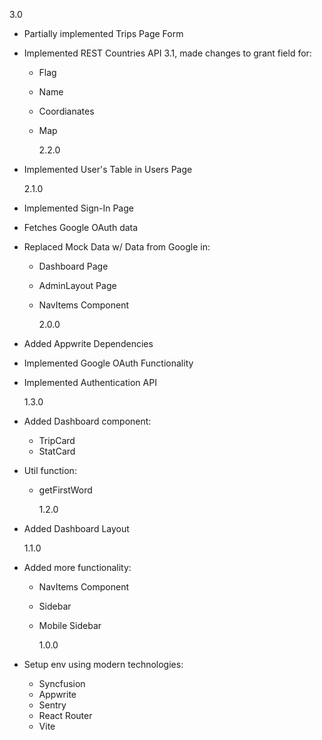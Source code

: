 3.0

- Partially implemented Trips Page Form
- Implemented REST Countries API 3.1, made changes to grant field for:

  - Flag
  - Name
  - Coordianates
  - Map

    2.2.0

- Implemented User's Table in Users Page

  2.1.0

- Implemented Sign-In Page
- Fetches Google OAuth data
- Replaced Mock Data w/ Data from Google in:

  - Dashboard Page
  - AdminLayout Page
  - NavItems Component

    2.0.0

- Added Appwrite Dependencies
- Implemented Google OAuth Functionality
- Implemented Authentication API

  1.3.0

- Added Dashboard component:

  - TripCard
  - StatCard

- Util function:

  - getFirstWord

    1.2.0

- Added Dashboard Layout

  1.1.0

- Added more functionality:

  - NavItems Component
  - Sidebar
  - Mobile Sidebar

    1.0.0

- Setup env using modern technologies:
  - Syncfusion
  - Appwrite
  - Sentry
  - React Router
  - Vite
